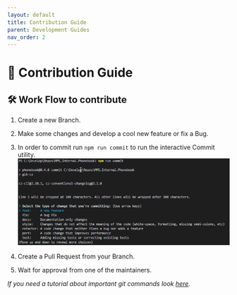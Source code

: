 ```yaml
---
layout: default
title: Contribution Guide
parent: Development Guides
nav_order: 2
---
```


# :hammer: Contribution Guide

## **:hammer_and_wrench: Work Flow to contribute**

1. Create a new Branch.
2. Make some changes and develop a cool new feature or fix a Bug.
3. In order to commit run `npm run commit` to run the interactive Commit utility.
![npm run commit image](https://github.com/T-Systems-MMS/phonebook/blob/master/docs/docs/assets/images/git-cz.png?raw=true)

4. Create a Pull Request from your Branch.
5. Wait for approval from one of the maintainers.

*If you need a tutorial about important git commands look [here](https://dev.to/dhruv/essential-git-commands-every-developer-should-know-2fl).*
